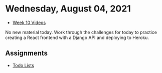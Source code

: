 # Wednesday, August 04, 2021
- [Week 10 Videos](https://www.youtube.com/watch?v=MZsgo-nkEY0&list=PLu0CiQ7bzwERqTICz00ppIjH3GTu1cYK6)

No new material today. Work through the challenges for today to practice creating a React frontend with a Django API and deploying to Heroku.

## Assignments
- [Todo Lists](https://github.com/oscarplatoon/to-do-lists)


